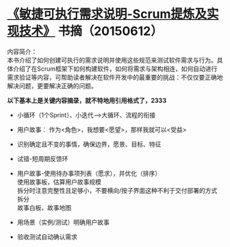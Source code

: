 # [《敏捷可执行需求说明-Scrum提炼及实现技术》](http://product.dangdang.com/23581642.html) 书摘（20150612）

内容简介：         
本书介绍了如何创建可执行的需求说明并使用这些规范来测试软件需求与行为。具体介绍了在Scrum框架下如何构建软件，如何将需求与架构相连，如何自动进行需求验证等内容，可帮助读者解决在软件开发中的最重要的挑战：不仅仅要正确地解决问题，更要解决正确的问题。     

     
**以下基本上是关键内容摘录，就不特地用引用格式了，2333**    


- 小循环（1个Sprint）、小迭代——>大循环、流程的衔接

- 用户故事：
作为<角色>，我想要<愿望>，那样我就可以<受益>

- 识别确定且不变的事情，确保边界，愿景、目标、特征
- 试错-短周期反馈环
- 用户故事-使用待办事项列表（愿求），并优化（排序）    
         使用故事板，估算用户故事规模    
         拆分时注意完整性且足够小，不要横向/按子界面这种不利于交付部署的方式拆分    
         故事白板，故事地图    
- 用场景（实例/测试）明确用户故事
- 验收测试自动确认需求
